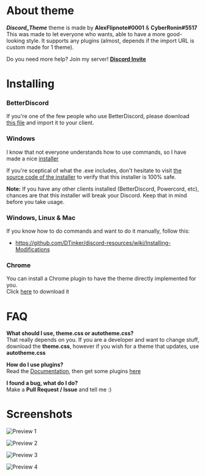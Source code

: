 # About theme
***Discord_Theme*** theme is made by **AlexFlipnote#0001** & **CyberRonin#5517**<br>
This was made to let everyone who wants, able to have a more good-looking style. It supports any plugins (almost, depends if the import URL is custom made for 1 theme).

Do you need more help? Join my server! **[Discord Invite](https://discord.gg/DpxkY3x)**

# Installing
### BetterDiscord
If you're one of the few people who use BetterDiscord, please download [this file](https://raw.githubusercontent.com/AlexFlipnote/Discord_Theme/master/autotheme.theme.css) and import it to your client.

### Windows
I know that not everyone understands how to use commands,
so I have made a nice [installer](https://github.com/AlexFlipnote/beautifuldiscord-installer/raw/master/beautifuldiscord.exe)

If you're sceptical of what the .exe includes, don't hesitate to visit
[the source code of the installer](https://github.com/AlexFlipnote/beautifuldiscord-installer)
to verify that this installer is 100% safe.

**Note:** If you have any other clients installed (BetterDiscord, Powercord, etc), chances are that this installer will break your Discord. Keep that in mind before you take usage.

### Windows, Linux & Mac
If you know how to do commands and want to do it manually, follow this:
- https://github.com/DTinker/discord-resources/wiki/Installing-Modifications

### Chrome
You can install a Chrome plugin to have the theme directly implemented for you.<br>
Click  [here](https://chrome.google.com/webstore/detail/doapcadhkfkjlpkgkoddmmcknkhmmbeo) to download it

# FAQ
**What should I use, theme.css or autotheme.css?**<br>That really depends on you. If you are a developer and want
to change stuff, download the **theme.css**, however if you wish for a theme that updates, use **autotheme.css**

**How do I use plugins?**<br>Read the [Documentation](https://github.com/AlexFlipnote/Discord_Theme/blob/master/docs/Documentation.md), then get some plugins [here](https://github.com/AlexFlipnote/Discord_Theme/blob/master/docs/Plugins.md)

**I found a bug, what do I do?**<br>Make a **Pull Request / Issue** and tell me :)

# Screenshots
![Preview 1](https://i.alexflipnote.dev/77ukxvb.png)

![Preview 2](https://i.alexflipnote.dev/7dEBUDA.png)

![Preview 3](https://i.alexflipnote.dev/9eFXRVs.png)

![Preview 4](https://i.alexflipnote.dev/6EuCjnZ.png)
